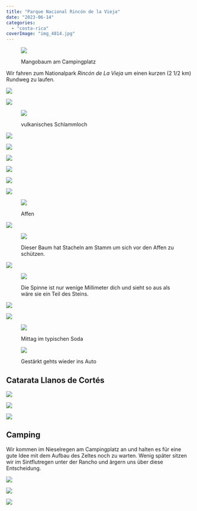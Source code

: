 ```yaml
---
title: "Parque Nacional Rincón de la Vieja"
date: "2023-06-14"
categories: 
  - "costa-rica"
coverImage: "img_4814.jpg"
---
```


<figure>

![](https://hafenstrand.wordpress.com/wp-content/uploads/2023/06/img_1789.jpg?w=768)

<figcaption>

Mangobaum am Campingplatz

</figcaption>

</figure>

Wir fahren zum Nationalpark _Rincón de La Vieja_ um einen kurzen (2 1/2 km) Rundweg zu laufen.

![](https://hafenstrand.wordpress.com/wp-content/uploads/2023/06/img_4786-1.jpg?w=1024)

![](https://hafenstrand.wordpress.com/wp-content/uploads/2023/06/img_1800.jpg?w=768)

<figure>

![](https://hafenstrand.wordpress.com/wp-content/uploads/2023/06/img_1813.jpg?w=1024)

<figcaption>

vulkanisches Schlammloch

</figcaption>

</figure>

![](https://hafenstrand.wordpress.com/wp-content/uploads/2023/06/img_1818.jpg?w=1024)

![](https://hafenstrand.wordpress.com/wp-content/uploads/2023/06/img_1824.jpg?w=1024)

![](https://hafenstrand.wordpress.com/wp-content/uploads/2023/06/img_4814.jpg?w=1024)

![](https://hafenstrand.wordpress.com/wp-content/uploads/2023/06/img_1815.jpg?w=1024)

![](https://hafenstrand.wordpress.com/wp-content/uploads/2023/06/img_1841.jpg?w=1024)

![](https://hafenstrand.wordpress.com/wp-content/uploads/2023/06/img_1856.jpg?w=768)

<figure>

![](https://hafenstrand.wordpress.com/wp-content/uploads/2023/06/img_1867.jpg?w=1024)

<figcaption>

Affen

</figcaption>

</figure>

![](https://hafenstrand.wordpress.com/wp-content/uploads/2023/06/img_1874.jpg?w=768)

<figure>

![](https://hafenstrand.wordpress.com/wp-content/uploads/2023/06/img_4811.jpg?w=768)

<figcaption>

Dieser Baum hat Stacheln am Stamm um sich vor den Affen zu schützen.

</figcaption>

</figure>

![](https://hafenstrand.wordpress.com/wp-content/uploads/2023/06/img_1879.jpg?w=768)

<figure>

![](https://hafenstrand.wordpress.com/wp-content/uploads/2023/06/img_1880.jpg?w=768)

<figcaption>

Die Spinne ist nur wenige Millimeter dich und sieht so aus als wäre sie ein Teil des Steins.

</figcaption>

</figure>

![](https://hafenstrand.wordpress.com/wp-content/uploads/2023/06/img_1885.jpg?w=1024)

![](https://hafenstrand.wordpress.com/wp-content/uploads/2023/06/img_1904.jpg?w=1024)

<figure>

![](https://hafenstrand.wordpress.com/wp-content/uploads/2023/06/img_4818.jpg?w=1024)

<figcaption>

Mittag im typischen Soda

</figcaption>

</figure>

<figure>

![](https://hafenstrand.wordpress.com/wp-content/uploads/2023/06/img_1938.jpg?w=1024)

<figcaption>

Gestärkt gehts wieder ins Auto

</figcaption>

</figure>

## Catarata Llanos de Cortés

![](https://hafenstrand.wordpress.com/wp-content/uploads/2023/06/img_1911.jpg?w=1024)

![](https://hafenstrand.wordpress.com/wp-content/uploads/2023/06/img_1916.jpg?w=1024)

![](https://hafenstrand.wordpress.com/wp-content/uploads/2023/06/img_1921.jpg?w=768)

## Camping

Wir kommen im Nieselregen am Campingplatz an und halten es für eine gute Idee mit dem Aufbau des Zeltes noch zu warten. Wenig später sitzen wir im Sintflutregen unter der Rancho und ärgern uns über diese Entscheidung.

![](https://hafenstrand.wordpress.com/wp-content/uploads/2023/06/70847505424__2d7c5adf-536c-439b-b99d-3e09a5b515bf.jpg?w=1024)

![](https://hafenstrand.wordpress.com/wp-content/uploads/2023/06/img_4822.jpg?w=1024)

![](https://hafenstrand.wordpress.com/wp-content/uploads/2023/06/img_1987.jpg?w=1024)
